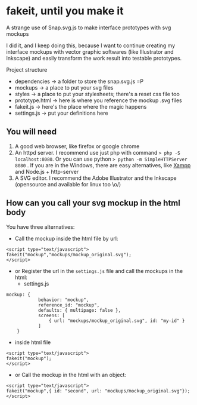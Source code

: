 # fakeit, until you make it
A strange use of Snap.svg.js to make interface prototypes with svg mockups

I did it, and I keep doing this, because I want to continue creating my interface mockups with vector graphic softwares (like Illustrator and Inkscape) and easily transform the work result into testable prototypes.

Project structure
- dependencies -> a folder to store the snap.svg.js =P
- mockups -> a place to put your svg files
- styles -> a place to put your stylesheets; there's a reset css file too
- prototype.html -> here is where you reference the mockup .svg files
- fakeit.js -> here's the place where the magic happens
- settings.js -> put your definitions here

## You will need
1. A good web browser, like firefox or google chrome
2. An httpd server. I recommend use just php with command `> php -S localhost:8080`. Or you can use python `> python -m SimpleHTTPServer 8080` . If you are in the Windows, there are easy alternatives, like [Xampp](https://www.apachefriends.org/pt_br/download.html) and Node.js + http-server
3. A SVG editor. I recommend the Adobe Illustrator and the Inkscape (opensource and available for linux too \o/)

## How can you call your svg mockup in the html body
You have three alternatives:

* Call the mockup inside the html file by url:
```
<script type="text/javascript">
fakeit("mockup","mockups/mockup_original.svg");
</script>
```
* or Register the url in the `settings.js` file and call the mockups in the html:
  - settings.js
```
mockup: {
			behavior: "mockup",
			reference_id: "mockup",
			defaults: { multipage: false },
			screens: [
				{ url: "mockups/mockup_original.svg", id: "my-id" }
			]
	}
```
* inside html file
```
<script type="text/javascript">
fakeit("mockup");
</script>
```
* or Call the mockup in the html with an object:
```
<script type="text/javascript">
fakeit("mockup",{ id: "second", url: "mockups/mockup_original.svg"});
</script>
```

